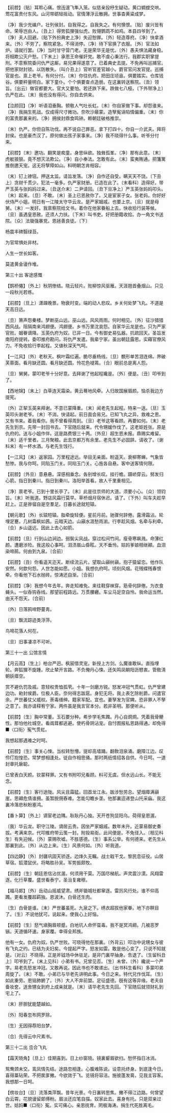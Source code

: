 <!-- { "loadSidebar": true } -->
【前腔】〔贴〕耳聆心痛。恨迍邅飞隼入笼。似慈亲投杼生疑动。黄口蜩螳交哄。莺花富贵付东风。山河带砺轻摇动。官情薄浮云散拥。世事杳黄粱成梦。

〔净〕我少充编户。壮列侯封。自我得之。自我失之。有何懊恨。〔贴〕废兴皆有命。荣辱岂由人。〔丑上〕得势狐狸强似虎。败翎鹦鹉不如鸡。本县四爷到了。〔净〕夫人回避。〔贴下外扮典史上净〕失迎恕罪。〔外〕轻造尊府。〔净〕快拿酒来。〔外〕不劳了。察院紧急。不得消停。〔净〕待下官换了衣服。〔外〕官法如炉。请就行罢。〔净〕当时甘守营门老。无是荣华无是忧。〔外〕愚夫惧法藏身稳。将相欺公灭户愁。〔下末上〕承恩王命催奸党。敢不虔心秉法行。我郡实职掌提刑。不意察院委问仇严这厮。易兄果得遂意了。已着典史去提。不免再叫巡捕官。把他家财封锁。以防散失。〔叫介丑上〕官听官差官越小。爵官官问发官提。巡捕官是也。禀上老爷。有何分付。〔末〕你往仇府。把田庄顷亩。俱要踏实。仓库钱谷。俱要秤量明白。家下童仆。个个俱要查点造册。在这裏转送察院。〔丑〕领旨。〔出云〕做官都要大。官大又要怕。若还跌下来。跌做七八桠。〔下外带净上〕仇严在此。〔末〕我也没有得问。你自去供来。 

【泣颜回】〔净〕听语泪垂胸。顿敎人气吐长虹。〔末〕你自家做下事。却怨谁来。〔净〕我捐生死战。仅成得尺寸微功。奈吹沙蔽蒙。造孼寃诬陷情偏重。〔末〕你的富贵那裏来的。〔净〕拥侯封鼎食鸣钟。赖朝廷破格推崇。

〔末〕仇严。你但自陈功伐。再不说自己罪恶。拿下打四十。你自一介武夫。拜将封侯。也是豪杰汉了。原何做出孩子家事来。〔净〕我不晓得什么事。听爷分付来。 

【前腔】〔末〕邀功。翻笑是痴童。身思纵欲。独耸孤峯。〔净〕那有此意。〔末〕虎躭狼狠。竟不想灭法欺公。〔净〕自小奉法。怎敢有此。〔末〕蛮夷贿通。把籓篱推倒邀天宠。这无将孼障如山。料明朝怎肯相容。

〔末〕钉上镣钮。押送太监。请旨发落。〔净〕自作还自受。瞒天天不饶。〔下丑上〕贪财千贯少。犯法一毫多。仇严家财册。已造在此了。〔末看科〕造得好。带严玉英与张妈妈过来。〔丑送介末〕二尹请回。〔丑下旦净上〕严玉英张妈妈叩头。〔末〕起来。〔旦〕不敢。〔末〕圣上已恩赦你了。又是宦家子女。张老妈。你好好伏侍严小姐。明日有一江陵太守华云龙。是严家姻戚。也要上京。〔旦〕就是母舅。〔末〕一发好。我禀察院给文书。着你在他家眷船上去。快收拾行装等候。〔旦〕虽遇皇恩赦。还须人力扶。〔下末〕叫书吏。好把册籍收拾。办一角文书送院。〔众〕法锄强暴党。恩拯善良徒。〔下〕 

杨震丰碑翳绿苔。

为官常惧处非材。

人生一世长如客。

莫遣黄金谩作堆。 

第三十出
客途感慨

【鹊桥僊】〔外上〕秋阴惨结。晓云轻片。败柳惊风驱雁。天涯翘首叠烟山。只见一段秋光若练。

【前腔】〔旦上〕潇疎晚景。物衰时变。端的动人悲叹。乡关何处梦飞丸。不道是天高日远。

〔旦〕箫声怨秦楼。梦断巫山远。巫山远。风风雨雨。何时相见。〔外〕征沙猎猎西风战。阻隔南来鸿翅便。鸿翅便。乡书万里沈哀怨。自家华云龙是也。只为严家官败。姻眷谪降。玉英仇府为奴。已非一日。今有御史易弘器。抗疏回天。圣旨发南阳府提转。委叩推府勘问。将仇严发遣。我辈宁家。虽出朝廷露恩。实藉官僚风力。不免收拾行李起程。又値秋深天气呵。 

【一江风】〔外〕老秋天。枫叶霜红遍。脆尽垂杨线。〔旦〕覩形单苦泪连绵。界破芙蓉面。看月缺还圆。看月缺还圆。怜花色褪蔫。〔合〕眼前总是离人怨。

〔旦〕舅舅。蒙叩老爷十分好意。去拜谢了他起程纔是。〔外〕便是。〔丑〕叩爷到了。 

【西地锦】〔末上〕白草连天霜染。黄云蓦地风牵。人归故国展眉颜。恼杀我边方提宪。

〔外〕正挈玉英来拜谢。不意已蒙降重。〔末〕闻老先生起程。特来一送。〔旦〕玉英叩头谢老爷。〔末〕不消。快请起。前日面会易兄。已知飞丸之异。救难之恩。又有书来。着我看你。我不曾看得周到。〔旦〕老爷这等看顾。再要如何。〔末〕老先生到京。先带一封回书去。下官随后就来。代令甥媛作伐了。这老妪姓张。原是仇府的。送与小姐作伴。这是路费银三十两。〔外旦〕超生恩未报。鼎赐实难留。〔末〕适千里者。三月聚粮。此去京都万有余里。老先生不必固辞。请收了。〔谢科末〕有一杯水酒。与老先生饯行。 

【一江风】〔末〕返家园。万里程途远。举目无亲面。盼遥天。衰柳寒蝉。气象皆愁惨。我与你呵。同陷玉门关。同陷玉门关。心旌各自悬。客中送客情何限。

【前腔】〔外旦〕意悬悬。深感相垂念。各别增长叹。挂行幨。蹑峤穿云。努发归心箭。指日到秦川。指日到秦川。洛阳举首看。故人千里重相见。

〔净〕禀老爷。已到十里长亭了。〔末〕此是往京师的大道。须要小心。〔众〕领钧旨。〔末〕听我道。野店风霜行莫早。草桥烟月宿休迟。请了。〔下外〕叫车夫趁早赶上。正是骅骝自是空羣足。日暮长途就短辕。 

【朝元歌】〔外〕长辕短辕。脂牵旋轻便。星前月前。驰骤何辞倦。露滑霜沾。轮埋足蹇。几树霜枫如茜。云暗天边。山巓水涯愁雨湔。行李趁风烟。名牵与利牵。〔合〕乡山遥远。因此上去心如箭。

【前腔】〔旦〕行到山边涧边。弱鬓尖风战。穿过松间竹间。瘦骨寒飙溅。命薄红颜。遭磨涉险。我这般心事呵。泪渍眉山昏眩。天不垂怜。姑妈爹娘相继顚。血泪染啼鹃。何由到九泉。〔合前〕 

【前腔】〔丑〕你看遥天迩天。断续流云片。望取山巓树巓。抱子猿留恋。他作队安然。何歆何怨。人世怎能如愿。小姐。我想仇府呵。顷刻风烟。花残蝶残春恨牵。你看他下石水抛砖。惊涛还自渐。〔合前〕 

【前腔】〔净〕我想今年去年。奔走知难免。来往鞋穿袜穿。筋骨何辞倦。为衣食蝇头。一似呑钩呑线。那望前程路远。万贯腰纒。车尘马足空自怜。我命运当然。由天不怨天。〔合前〕 

〔外〕日落鸦啼野蔓靑。

〔旦〕飘流踪迹类浮萍。

鸟啼花落人何在。

〔旦〕旧事凄凉不可听。 

第三十一出
公馆言情

【月云高】〔生上〕柏台严迥。枫宸借灵宠。新授上方剑。么魔谁敢纵。直指埋轮。奔狐狸不旋踵。欣止辇开言路。不负俺丹心悚。还矢鸣凤朝阳沥戆衷。管敎淸朝妖瘴空。

赏不避仇罚及戚。意轻权贵恤孤茕。十年一剑磨方锐。怒发冲冠气贯虹。仇严曾建边功。勑封侯爵。位极人臣。奈何得志跋扈。身犯无将。我上表乞除削爵。问遣官余。严世蕃仗父威权。荼毒缙绅。籍家军配。宜也。妻孥发为官婢。恐非罪人不孥之意了。我亦请释宥宁家。两件虽是我言官本分。若非圣明。那便听从。 

【前腔】〔生〕胸中常董。玉石要分种。希步学毛焦躅。丹心自烱烱。凭着我骨鲠性。那怕他社城空。看阘茸都逃避。使朽骨阴沾宠。自忖图报私恩路得通。却免得■〈口衔〉寃气贯虹。

我想起那遇难之时呵。 

【前腔】〔生〕事关心悚。当权转愁懵。提却高墙踊。翻敎泪泉涌。磨障江边。叹伶仃抱惶恐。常梦想相逢处。徒自作相思俑。那时两纸情招各自供。今日呵。一道封章托扆聪。

已曾表白天颜。钦蒙释罪。又有书附叩兄看顾。料可无虞。但水远山长。不能无念。 

【前腔】〔生〕客行途陇。风尖且霜猛。回首龙江永。跋涉愁劳总。望烟瘴满巓崖。思顚危倩谁拥。虽暂脱佣舂难。怎能勾瞻乡垄。他那裏迢递登山托采蝱。我这裏冷落悲秋盼塞鸿。

【番卜算】〔外上〕谪宦老边隅。耿耿丹心独。天开苍狗显阳乌。荷得皇恩渥。

〔我〕华云龙。职守江陵。谪居云贵。因坐严家姻戚。数年未升。近蒙易御史奏拔。考满来京。代叩推府带云笺一封。附投易衙。此间便是。不免径入。〔相见科生〕有失迎候。〔外〕蒙赐吹嘘。不胜感德。〔生〕事系公举。有何德来。老先生从那裏到此。〔外〕从边上来。〔生〕风景何如。〔外〕听我道。 

【四边静】〔外〕封疆巩固天骄逐。边烽久无瞩。战士戢干戈。黎民息征役。山居草宿。狐潜鼠伏。将略胜孙吴。军势振颇牧。

【前腔】〔生〕朝廷恩信沾优渥。何须用干莫。万国尽梯航。声灵震沙漠。风翔雷逐。化行草覆。盛世看泰宁。圣治复雍穆。

【福马郞】〔外〕岳动山摇威望肃。绣斧锄城社都窜逐。雷厉风行处。谁不仰高躅。更看发覆超羁独。恩波沐。白骨还生肉。

〔生〕白骨是谁。〔末〕严世蕃虽死。九泉之下。绣衣超拔他家眷。地下亦瞑目了。〔生〕不说他犹可。说起来。使我心上好恼。 

【前腔】〔生〕怒气塡胸眉顿蹙。白地坑人命怀虿毒。我不是冥鸿翅。几被恶罗镞。天道循环速。身家覆。幸得全邦族。

他有一女。仇府为奴。仇严世败。可晓得他在那裏。〔外背云〕叩治中说甥女与彼有飞丸之约。已结为夫妇矣。今提起严字。怒发如雷。敢是他心变了。只说不知就是。〔对云〕不晓得。正是斧钺场中休驻足。是非门裏早抽身。吿退了。〔生留科丑上〕叩爷到了。〔末上见科〕小弟有书。兄曾见否。〔生〕未曾。〔外〕纔说一个严字。易老先怒发冲冠。又敢再说。因此书也不敢递出。〔出书科生看科〕多蒙叩弟周旋了。〔末〕不敢。小弟已与华老先讲明此事。今日之来。特代兄作伐耳。〔生〕如此重劳。恩铭肺腑了。〔外〕大人不弃前盟。足征盛德。旣有这等异缘。老夫自备妆奁。送舍甥女到府上成亲就是。〔末〕请华老先生先回。下官随后就领财礼到宅上了。 

〔末〕肝胆犹能楚越如。

〔外〕阳春忽布网罗除。

〔生〕无因得荐阳台梦。

〔合〕先得云中尺素书。 

第三十二出
卺合飞丸

【霜天晓角】〔旦上〕佳期喜到。日上纱窗晓。镜裏颦眉欲扫。愁怀指日冰消。

鸳鸯颈未交。鸾凤情先结。途路忽相逢。心腹难陈说。设意托终身。到底逢今日。喜得藁砧荣。不把扊扅撇。今欲效于飞。览镜将容洁。施彼蓬发膏。见我主容客。我想那一日呵。 

【傍妆台】〔旦〕流落类萍飘。昔年光景。今日裏转思焦。撇不得江边路。何曾望白云霄。花貌谩留郞傅粉。眉淡还应笔自描。奴家此去。喜身有托。只是双亲过世。姑妈■〈口衔〉寃。实可痛心。亲恩抚育。罔极海涛。捐生代死胜离毛。

